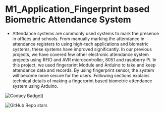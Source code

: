 # M1_Application_Fingerprint based Biometric Attendance System

* Attendance systems are commonly used systems to mark the presence in offices and schools. From  manually marking the attendance in attendance registers to using high-tech applications and biometric systems, these systems have improved significantly. In our previous projects, we have covered few other electronic attendance system projects using RFID and AVR microcontroller, 8051 and raspberry Pi. In this project, we used fingerprint Module and Arduino to take and keep attendance data and records. By using fingerprint sensor, the system will become more secure for the users. Following sections explains technical details of making a fingerprint based biometric attendance system using Arduino.


![Codacy Badge](https://app.codacy.com/project/badge/Grade/2b25054a2c1743cd9c6434b74f0434ee)](

![GitHub Repo stars](https://img.shields.io/github/stars/vino1428/M1_Application_figureprint-based-biometric-attendance?style=flat-square)


